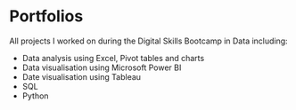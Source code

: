 # Portfolios
All projects I worked on during the Digital Skills Bootcamp in Data including:
- Data analysis using Excel, Pivot tables and charts 
- Data visualisation using Microsoft Power BI 
- Date visualisation using Tableau 
- SQL 
- Python 
